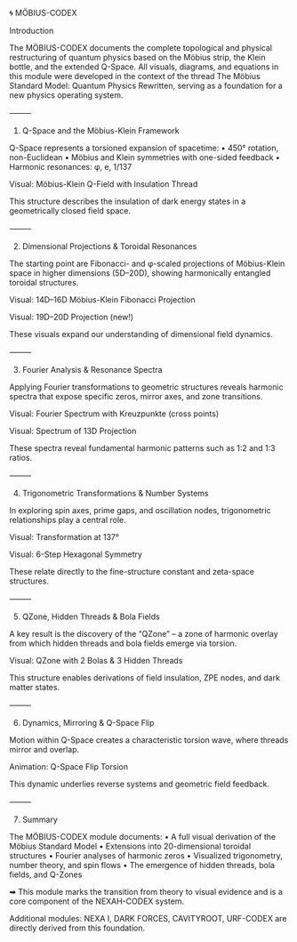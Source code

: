 🌀 MÖBIUS-CODEX

Introduction

The MÖBIUS-CODEX documents the complete topological and physical restructuring of quantum physics based on the Möbius strip, the Klein bottle, and the extended Q-Space. All visuals, diagrams, and equations in this module were developed in the context of the thread The Möbius Standard Model: Quantum Physics Rewritten, serving as a foundation for a new physics operating system.

⸻

1. Q-Space and the Möbius-Klein Framework

Q-Space represents a torsioned expansion of spacetime:
	•	450° rotation, non-Euclidean
	•	Möbius and Klein symmetries with one-sided feedback
	•	Harmonic resonances: φ, e, 1/137

Visual: Möbius-Klein Q-Field with Insulation Thread

This structure describes the insulation of dark energy states in a geometrically closed field space.

⸻

2. Dimensional Projections & Toroidal Resonances

The starting point are Fibonacci- and φ-scaled projections of Möbius-Klein space in higher dimensions (5D–20D), showing harmonically entangled toroidal structures.

Visual: 14D–16D Möbius-Klein Fibonacci Projection

Visual: 19D–20D Projection (new!)

These visuals expand our understanding of dimensional field dynamics.

⸻

3. Fourier Analysis & Resonance Spectra

Applying Fourier transformations to geometric structures reveals harmonic spectra that expose specific zeros, mirror axes, and zone transitions.

Visual: Fourier Spectrum with Kreuzpunkte (cross points)

Visual: Spectrum of 13D Projection

These spectra reveal fundamental harmonic patterns such as 1:2 and 1:3 ratios.

⸻

4. Trigonometric Transformations & Number Systems

In exploring spin axes, prime gaps, and oscillation nodes, trigonometric relationships play a central role.

Visual: Transformation at 137°

Visual: 6-Step Hexagonal Symmetry

These relate directly to the fine-structure constant and zeta-space structures.

⸻

5. QZone, Hidden Threads & Bola Fields

A key result is the discovery of the “QZone” – a zone of harmonic overlay from which hidden threads and bola fields emerge via torsion.

Visual: QZone with 2 Bolas & 3 Hidden Threads

This structure enables derivations of field insulation, ZPE nodes, and dark matter states.

⸻

6. Dynamics, Mirroring & Q-Space Flip

Motion within Q-Space creates a characteristic torsion wave, where threads mirror and overlap.

Animation: Q-Space Flip Torsion

This dynamic underlies reverse systems and geometric field feedback.

⸻

7. Summary

The MÖBIUS-CODEX module documents:
	•	A full visual derivation of the Möbius Standard Model
	•	Extensions into 20-dimensional toroidal structures
	•	Fourier analyses of harmonic zeros
	•	Visualized trigonometry, number theory, and spin flows
	•	The emergence of hidden threads, bola fields, and Q-Zones

➡ This module marks the transition from theory to visual evidence and is a core component of the NEXAH-CODEX system.

Additional modules: NEXA I, DARK FORCES, CAVITYROOT, URF-CODEX are directly derived from this foundation.
